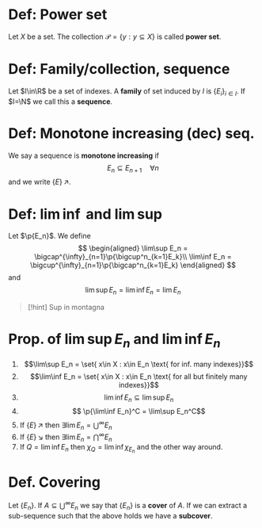 # Def: Power set
Let $X$ be a set. The collection $\mathcal{P} = \{ y : y\subseteq X\}$ is called **power set**.

# Def: Family/collection, sequence
Let $I\in\R$ be a set of indexes. A **family** of set induced by $I$ is $\{E_i\}_{i\in I}$. If $I=\N$ we call this a **sequence**.

# Def: Monotone increasing (dec) seq.
We say a sequence is **monotone increasing** if 
$$
E_n\subseteq E_{n+1} \quad \forall n
$$
and we write $\{E\}\!\!\nearrow$. 

# Def: $\lim\inf$ and $\lim\sup$
Let $\p{E_n}$. We define
$$
\begin{aligned}
\lim\sup E_n = \bigcap^{\infty}_{n=1}\p{\bigcup^n_{k=1}E_k}\\
\lim\inf E_n = \bigcup^{\infty}_{n=1}\p{\bigcap^n_{k=1}E_k}
\end{aligned}
$$
and 
$$
\lim\sup E_n = \lim\inf E_n = \lim E_n
$$
>[!hint] 
>Sup in montagna

# Prop. of $\lim\sup E_n$ and $\lim\inf E_n$
1. $$\lim\sup E_n = \set{ x\in X : x\in E_n \text{ for inf. many indexes}}$$
2. $$\lim\inf E_n = \set{ x\in X : x\in E_n \text{ for all but finitely many indexes}}$$
3. $$\lim\inf E_n \subseteq \lim\sup E_n$$
4.  $$ \p{\lim\inf E_n}^C = \lim\sup E_n^C$$
5. If  $\{E\}\!\!\nearrow$  then $\exists \lim E_n = \bigcup^\infty E_n$
6. If  $\{E\}\!\!\searrow$  then $\exists \lim E_n = \bigcap^\infty E_n$
7. If $Q = \lim\inf E_n$ then $\chi_Q = \lim\inf \chi_{E_n}$ and the other way around.

# Def. Covering
Let $\{E_n\}$. If $A\subseteq\bigcup^\infty E_n$ we say that $\{E_n\}$ is a **cover** of $A$. If we can extract a sub-sequence such that the above holds we have a **subcover**.







